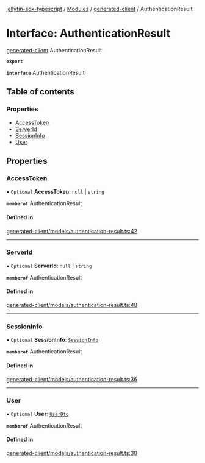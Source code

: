 [jellyfin-sdk-typescript](../README.md) / [Modules](../modules.md) / [generated-client](../modules/generated_client.md) / AuthenticationResult

# Interface: AuthenticationResult

[generated-client](../modules/generated_client.md).AuthenticationResult

**`export`**

**`interface`** AuthenticationResult

## Table of contents

### Properties

- [AccessToken](generated_client.AuthenticationResult.md#accesstoken)
- [ServerId](generated_client.AuthenticationResult.md#serverid)
- [SessionInfo](generated_client.AuthenticationResult.md#sessioninfo)
- [User](generated_client.AuthenticationResult.md#user)

## Properties

### AccessToken

• `Optional` **AccessToken**: ``null`` \| `string`

**`memberof`** AuthenticationResult

#### Defined in

[generated-client/models/authentication-result.ts:42](https://github.com/thornbill/jellyfin-sdk-typescript/blob/0f61f16/src/generated-client/models/authentication-result.ts#L42)

___

### ServerId

• `Optional` **ServerId**: ``null`` \| `string`

**`memberof`** AuthenticationResult

#### Defined in

[generated-client/models/authentication-result.ts:48](https://github.com/thornbill/jellyfin-sdk-typescript/blob/0f61f16/src/generated-client/models/authentication-result.ts#L48)

___

### SessionInfo

• `Optional` **SessionInfo**: [`SessionInfo`](generated_client.SessionInfo.md)

**`memberof`** AuthenticationResult

#### Defined in

[generated-client/models/authentication-result.ts:36](https://github.com/thornbill/jellyfin-sdk-typescript/blob/0f61f16/src/generated-client/models/authentication-result.ts#L36)

___

### User

• `Optional` **User**: [`UserDto`](generated_client.UserDto.md)

**`memberof`** AuthenticationResult

#### Defined in

[generated-client/models/authentication-result.ts:30](https://github.com/thornbill/jellyfin-sdk-typescript/blob/0f61f16/src/generated-client/models/authentication-result.ts#L30)
